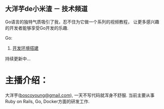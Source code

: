大洋芋de小米渣 － 技术频道
-----------------

Go语言的独特气质吸引了我，忍不住为它做一个系列的视频教程，
让更多感兴趣的开发者能够享受Go开发的乐趣.

Go:

1. [开发环境搭建](s1_getting_startted-cn.md)

持续更新中...



# 主播介绍：

大洋芋(boscoyoung@gmail.com), 一天不写代码就浑身不舒服.
当前主要从事Ruby on Rails, Go, Docker方面的研发工作.
